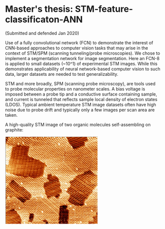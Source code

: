 # Master's thesis: STM-feature-classificaton-ANN

(Submitted and defended Jan 2020)

Use of a fully convolutional network (FCN) to demonstrate the interest of CNN-based approaches to computer vision tasks that may arise in the context of STM/SPM (scanning tunneling/probe microscopies). We chose to implement a segmentation network for image segmentation. Here an FCN-8 is applied to small datasets (~10^1) of experimental STM images. While this demonstrates applicability of neural network-based computer vision to such data, larger datasets are needed to test generalizability.


STM and more broadly, SPM (scanning probe microscopy), are tools used to probe molecular properties on nanometer scales. A bias voltage is imposed between a probe tip and a conductive surface containing sample, and current is tunneled that reflects sample local density of electron states (LDOS). Typical ambient temperature STM image datasets often have high noise due to probe drift and typically only a few images per scan area are taken.

A high-quality STM image of two organic molecules self-assembling on graphite:


<img src="typicalSTM.jpg" width=300>
